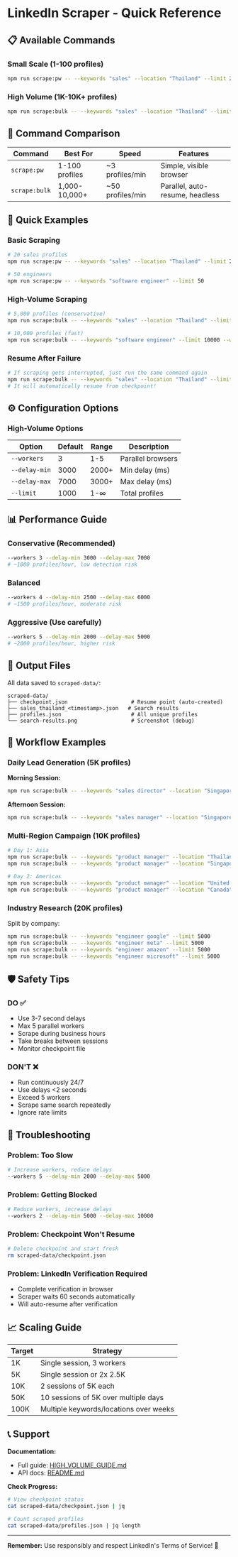 # LinkedIn Scraper - Quick Reference

## 📋 Available Commands

### Small Scale (1-100 profiles)
```bash
npm run scrape:pw -- --keywords "sales" --location "Thailand" --limit 20
```

### High Volume (1K-10K+ profiles)
```bash
npm run scrape:bulk -- --keywords "sales" --location "Thailand" --limit 5000
```

## 🎯 Command Comparison

| Command | Best For | Speed | Features |
|---------|----------|-------|----------|
| `scrape:pw` | 1-100 profiles | ~3 profiles/min | Simple, visible browser |
| `scrape:bulk` | 1,000-10,000+ | ~50 profiles/min | Parallel, auto-resume, headless |

## 🚀 Quick Examples

### Basic Scraping

```bash
# 20 sales profiles
npm run scrape:pw -- --keywords "sales" --location "Thailand" --limit 20

# 50 engineers
npm run scrape:pw -- --keywords "software engineer" --limit 50
```

### High-Volume Scraping

```bash
# 5,000 profiles (conservative)
npm run scrape:bulk -- --keywords "sales" --location "Thailand" --limit 5000

# 10,000 profiles (fast)
npm run scrape:bulk -- --keywords "software engineer" --limit 10000 --workers 5 --delay-min 2000
```

### Resume After Failure

```bash
# If scraping gets interrupted, just run the same command again
npm run scrape:bulk -- --keywords "sales" --location "Thailand" --limit 5000
# It will automatically resume from checkpoint!
```

## ⚙️ Configuration Options

### High-Volume Options

| Option | Default | Range | Description |
|--------|---------|-------|-------------|
| `--workers` | 3 | 1-5 | Parallel browsers |
| `--delay-min` | 3000 | 2000+ | Min delay (ms) |
| `--delay-max` | 7000 | 3000+ | Max delay (ms) |
| `--limit` | 1000 | 1-∞ | Total profiles |

## 📊 Performance Guide

### Conservative (Recommended)
```bash
--workers 3 --delay-min 3000 --delay-max 7000
# ~1000 profiles/hour, low detection risk
```

### Balanced
```bash
--workers 4 --delay-min 2500 --delay-max 6000
# ~1500 profiles/hour, moderate risk
```

### Aggressive (Use carefully)
```bash
--workers 5 --delay-min 2000 --delay-max 5000
# ~2000 profiles/hour, higher risk
```

## 📁 Output Files

All data saved to `scraped-data/`:

```
scraped-data/
├── checkpoint.json                    # Resume point (auto-created)
├── sales_thailand_<timestamp>.json   # Search results
├── profiles.json                      # All unique profiles
└── search-results.png                 # Screenshot (debug)
```

## 🔄 Workflow Examples

### Daily Lead Generation (5K profiles)

**Morning Session:**
```bash
npm run scrape:bulk -- --keywords "sales director" --location "Singapore" --limit 2500
```

**Afternoon Session:**
```bash
npm run scrape:bulk -- --keywords "sales manager" --location "Singapore" --limit 2500
```

### Multi-Region Campaign (10K profiles)

```bash
# Day 1: Asia
npm run scrape:bulk -- --keywords "product manager" --location "Thailand" --limit 2000
npm run scrape:bulk -- --keywords "product manager" --location "Singapore" --limit 2000

# Day 2: Americas
npm run scrape:bulk -- --keywords "product manager" --location "United States" --limit 3000
npm run scrape:bulk -- --keywords "product manager" --location "Canada" --limit 2000
```

### Industry Research (20K profiles)

Split by company:
```bash
npm run scrape:bulk -- --keywords "engineer google" --limit 5000
npm run scrape:bulk -- --keywords "engineer meta" --limit 5000
npm run scrape:bulk -- --keywords "engineer amazon" --limit 5000
npm run scrape:bulk -- --keywords "engineer microsoft" --limit 5000
```

## 🛡️ Safety Tips

### DO ✅
- Use 3-7 second delays
- Max 5 parallel workers
- Scrape during business hours
- Take breaks between sessions
- Monitor checkpoint file

### DON'T ❌
- Run continuously 24/7
- Use delays <2 seconds
- Exceed 5 workers
- Scrape same search repeatedly
- Ignore rate limits

## 🔧 Troubleshooting

### Problem: Too Slow
```bash
# Increase workers, reduce delays
--workers 5 --delay-min 2000 --delay-max 5000
```

### Problem: Getting Blocked
```bash
# Reduce workers, increase delays
--workers 2 --delay-min 5000 --delay-max 10000
```

### Problem: Checkpoint Won't Resume
```bash
# Delete checkpoint and start fresh
rm scraped-data/checkpoint.json
```

### Problem: LinkedIn Verification Required
- Complete verification in browser
- Scraper waits 60 seconds automatically
- Will auto-resume after verification

## 📈 Scaling Guide

| Target | Strategy |
|--------|----------|
| 1K | Single session, 3 workers |
| 5K | Single session or 2x 2.5K |
| 10K | 2 sessions of 5K each |
| 50K | 10 sessions of 5K over multiple days |
| 100K | Multiple keywords/locations over weeks |

## 📞 Support

**Documentation:**
- Full guide: [HIGH_VOLUME_GUIDE.md](HIGH_VOLUME_GUIDE.md)
- API docs: [README.md](README.md)

**Check Progress:**
```bash
# View checkpoint status
cat scraped-data/checkpoint.json | jq

# Count scraped profiles
cat scraped-data/profiles.json | jq length
```

---

**Remember:** Use responsibly and respect LinkedIn's Terms of Service! 🚀
